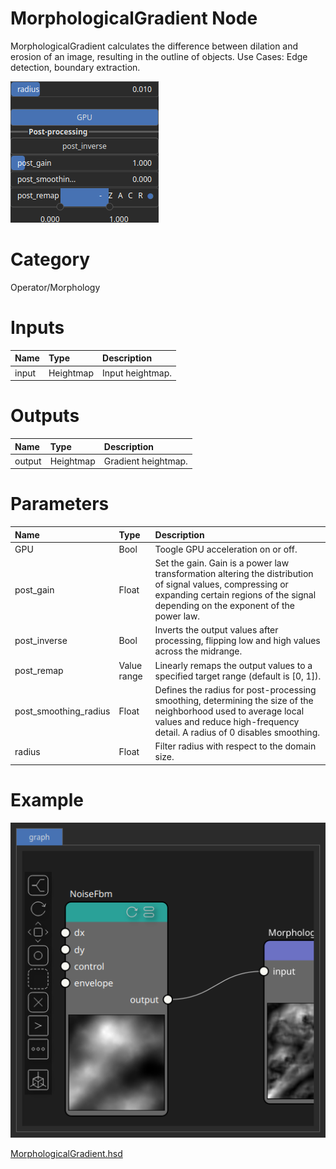 
MorphologicalGradient Node
==========================


MorphologicalGradient calculates the difference between dilation and erosion of an image, resulting in the outline of objects. Use Cases: Edge detection, boundary extraction.



![img](../../images/nodes/MorphologicalGradient_settings.png)


# Category


Operator/Morphology
# Inputs

|Name|Type|Description|
| :--- | :--- | :--- |
|input|Heightmap|Input heightmap.|

# Outputs

|Name|Type|Description|
| :--- | :--- | :--- |
|output|Heightmap|Gradient heightmap.|

# Parameters

|Name|Type|Description|
| :--- | :--- | :--- |
|GPU|Bool|Toogle GPU acceleration on or off.|
|post_gain|Float|Set the gain. Gain is a power law transformation altering the distribution of signal values, compressing or expanding certain regions of the signal depending on the exponent of the power law.|
|post_inverse|Bool|Inverts the output values after processing, flipping low and high values across the midrange.|
|post_remap|Value range|Linearly remaps the output values to a specified target range (default is [0, 1]).|
|post_smoothing_radius|Float|Defines the radius for post-processing smoothing, determining the size of the neighborhood used to average local values and reduce high-frequency detail. A radius of 0 disables smoothing.|
|radius|Float|Filter radius with respect to the domain size.|

# Example


![img](../../images/nodes/MorphologicalGradient_hsd_example.png)

[MorphologicalGradient.hsd](../images/nodes/MorphologicalGradient.hsd)

